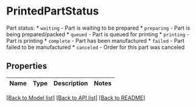 # PrintedPartStatus

Part status:   * `waiting` - Part is waiting to be prepared   * `preparing` - Part is being prepared/packed   * `queued` - Part is queued for printing   * `printing` - Part is printing   * `complete` - Part has been manufactured   * `failed` - Part failed to be manufactured   * `canceled` - Order for this part was canceled 
## Properties
Name | Type | Description | Notes
------------ | ------------- | ------------- | -------------

[[Back to Model list]](../README.md#documentation-for-models) [[Back to API list]](../README.md#documentation-for-api-endpoints) [[Back to README]](../README.md)



